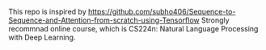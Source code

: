 This repo is inspired by https://github.com/subho406/Sequence-to-Sequence-and-Attention-from-scratch-using-Tensorflow
Strongly recommnad online course, which is CS224n: Natural Language Processing with Deep Learning. 
